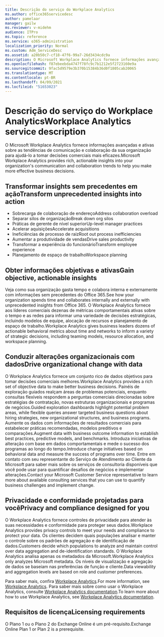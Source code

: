 ```yaml
---
title: Descrição do serviço do Workplace Analytics
ms.author: office365servicedesc
author: pamelaar
manager: gailw
ms.reviewer: v-midehm
audience: ITPro
ms.topic: reference
ms.service: o365-administration
localization_priority: Normal
ms.custom: Adm_ServiceDesc
ms.assetid: a20b50c7-cf18-47f6-99a7-26d3434cdc9a
description: O Microsoft Workplace Analytics fornece informações avançadas e ativas sobre as tendências de comunicação e colaboração da sua organização para ajudá-lo a tomar decisões comerciais mais eficazes.
ms.openlocfilehash: f87ebeebda4747f78fc9c7b1212e5f2723160e9a
ms.sourcegitcommit: 9fac5d9579e3b370b15384b36d0f1805cab20065
ms.translationtype: MT
ms.contentlocale: pt-BR
ms.lasthandoff: 04/09/2021
ms.locfileid: "51653023"
---
```

# <a name="workplace-analytics-service-description"></a><span data-ttu-id="2fd88-103">Descrição do serviço do Workplace Analytics</span><span class="sxs-lookup"><span data-stu-id="2fd88-103">Workplace Analytics service description</span></span>

<span data-ttu-id="2fd88-104">O Microsoft Workplace Analytics fornece informações avançadas e ativas sobre as tendências de comunicação e colaboração da sua organização para ajudá-lo a tomar decisões comerciais mais eficazes.</span><span class="sxs-lookup"><span data-stu-id="2fd88-104">Microsoft Workplace Analytics provides rich, actionable insights into your organization's communication and collaboration trends to help you make more effective business decisions.</span></span>

## <a name="transform-unprecedented-insights-into-action"></a><span data-ttu-id="2fd88-105">Transformar insights sem precedentes em ação</span><span class="sxs-lookup"><span data-stu-id="2fd88-105">Transform unprecedented insights into action</span></span>

* <span data-ttu-id="2fd88-106">Sobrecarga de colaboração de endereço</span><span class="sxs-lookup"><span data-stu-id="2fd88-106">Address collaboration overload</span></span>
* <span data-ttu-id="2fd88-107">Separar silos de organização</span><span class="sxs-lookup"><span data-stu-id="2fd88-107">Break down org silos</span></span>
* <span data-ttu-id="2fd88-108">Práticas de gerente de nível superior</span><span class="sxs-lookup"><span data-stu-id="2fd88-108">Up-level manager practices</span></span>
* <span data-ttu-id="2fd88-109">Acelerar aquisições</span><span class="sxs-lookup"><span data-stu-id="2fd88-109">Accelerate acquisitions</span></span>
* <span data-ttu-id="2fd88-110">Ineficiências de processo de raiz</span><span class="sxs-lookup"><span data-stu-id="2fd88-110">Root out process inefficiencies</span></span>
* <span data-ttu-id="2fd88-111">Aumentar a produtividade de vendas</span><span class="sxs-lookup"><span data-stu-id="2fd88-111">Drive sales productivity</span></span>
* <span data-ttu-id="2fd88-112">Transformar a experiência do funcionário</span><span class="sxs-lookup"><span data-stu-id="2fd88-112">Transform employee experience</span></span>
* <span data-ttu-id="2fd88-113">Planejamento de espaço de trabalho</span><span class="sxs-lookup"><span data-stu-id="2fd88-113">Workspace planning</span></span>

## <a name="gain-objective-actionable-insights"></a><span data-ttu-id="2fd88-114">Obter informações objetivas e ativas</span><span class="sxs-lookup"><span data-stu-id="2fd88-114">Gain objective, actionable insights</span></span>

<span data-ttu-id="2fd88-115">Veja como sua organização gasta tempo e colabora interna e externamente com informações sem precedentes do Office 365.</span><span class="sxs-lookup"><span data-stu-id="2fd88-115">See how your organization spends time and collaborates internally and externally with unprecedented insights from Office 365.</span></span> <span data-ttu-id="2fd88-116">O Workplace Analytics fornece aos líderes comerciais dezenas de métricas comportamentais ativas sobre o tempo e as redes para informar uma variedade de decisões estratégicas, incluindo modelos de equipe, alocação de recursos e planejamento de espaço de trabalho.</span><span class="sxs-lookup"><span data-stu-id="2fd88-116">Workplace Analytics gives business leaders dozens of actionable behavioral metrics about time and networks to inform a variety of strategic decisions, including teaming models, resource allocation, and workspace planning.</span></span>

## <a name="drive-organizational-change-with-data"></a><span data-ttu-id="2fd88-117">Conduzir alterações organizacionais com dados</span><span class="sxs-lookup"><span data-stu-id="2fd88-117">Drive organizational change with data</span></span>

<span data-ttu-id="2fd88-118">O Workplace Analytics fornece um conjunto rico de dados objetivos para tomar decisões comerciais melhores.</span><span class="sxs-lookup"><span data-stu-id="2fd88-118">Workplace Analytics provides a rich set of objective data to make better business decisions.</span></span> <span data-ttu-id="2fd88-119">Painéis de exploração guiados realçam áreas de problemas potenciais, enquanto consultas flexíveis respondem a perguntas comerciais direcionadas sobre estratégias de contratação, novas estruturas organizacionais e programas de negócios.</span><span class="sxs-lookup"><span data-stu-id="2fd88-119">Guided exploration dashboards highlight potential problem areas, while flexible queries answer targeted business questions about hiring strategies, new organizational structures, and business programs.</span></span> <span data-ttu-id="2fd88-120">Aumente os dados com informações de resultados comerciais para estabelecer práticas recomendadas, modelos preditivos e comparações.</span><span class="sxs-lookup"><span data-stu-id="2fd88-120">Augment data with business outcome information to establish best practices, predictive models, and benchmarks.</span></span> <span data-ttu-id="2fd88-121">Introduza iniciativas de alteração com base em dados comportamentais e mede o sucesso dos programas ao longo do tempo.</span><span class="sxs-lookup"><span data-stu-id="2fd88-121">Introduce change initiatives based on behavioral data and measure the success of programs over time.</span></span> <span data-ttu-id="2fd88-122">Entre em contato com seu representante do Serviço de Atendimento ao Cliente da Microsoft para saber mais sobre os serviços de consultoria disponíveis que você pode usar para quantificar desafios de negócios e implementar alterações.</span><span class="sxs-lookup"><span data-stu-id="2fd88-122">Contact your Microsoft Customer Service representative to learn more about available consulting services that you can use to quantify business challenges and implement change.</span></span>

## <a name="privacy-and-compliance-designed-for-you"></a><span data-ttu-id="2fd88-123">Privacidade e conformidade projetadas para você</span><span class="sxs-lookup"><span data-stu-id="2fd88-123">Privacy and compliance designed for you</span></span>

<span data-ttu-id="2fd88-124">O Workplace Analytics fornece controles de privacidade para atender às suas necessidades e conformidade para proteger seus dados.</span><span class="sxs-lookup"><span data-stu-id="2fd88-124">Workplace Analytics provides privacy controls to meet your needs and compliance to protect your data.</span></span> <span data-ttu-id="2fd88-125">Os clientes decidem quais populações analisar e manter o controle sobre os padrões de agregação e de identificação de dados.</span><span class="sxs-lookup"><span data-stu-id="2fd88-125">Customers decide which populations to analyze and maintain control over data aggregation and de-identification standards.</span></span> <span data-ttu-id="2fd88-126">O Workplace Analytics analisa apenas os metadados da Microsoft.</span><span class="sxs-lookup"><span data-stu-id="2fd88-126">Workplace Analytics only analyzes Microsoft metadata.</span></span> <span data-ttu-id="2fd88-127">Os níveis de visualização e agregação de dados se baseiam nas preferências de função e cliente.</span><span class="sxs-lookup"><span data-stu-id="2fd88-127">Data viewability and aggregation levels are based on role and customer preferences.</span></span>

<span data-ttu-id="2fd88-128">Para saber mais, confira [Workplace Analytics](https://go.microsoft.com/fwlink/?linkid=852492).</span><span class="sxs-lookup"><span data-stu-id="2fd88-128">For more information, see [Workplace Analytics](https://go.microsoft.com/fwlink/?linkid=852492).</span></span> <span data-ttu-id="2fd88-129">Para saber mais sobre como usar o Workplace Analytics, consulte [Workplace Analytics documentation](/workplace-analytics/).</span><span class="sxs-lookup"><span data-stu-id="2fd88-129">To learn more about how to use Workplace Analytics, see [Workplace Analytics documentation](/workplace-analytics/).</span></span>
  
## <a name="licensing-requirements"></a><span data-ttu-id="2fd88-130">Requisitos de licença</span><span class="sxs-lookup"><span data-stu-id="2fd88-130">Licensing requirements</span></span>

<span data-ttu-id="2fd88-131">O Plano 1 ou o Plano 2 do Exchange Online é um pré-requisito.</span><span class="sxs-lookup"><span data-stu-id="2fd88-131">Exchange Online Plan 1 or Plan 2 is a prerequisite.</span></span>